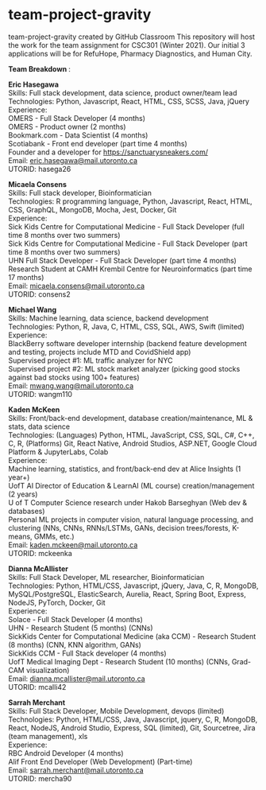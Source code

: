 # team-project-gravity
team-project-gravity created by GitHub Classroom
This repository will host the work for the team assignment for CSC301 (Winter 2021). 
Our initial 3 applications will be for RefuHope, Pharmacy Diagnostics, and Human City.

<strong> Team Breakdown </strong>:

<strong>Eric Hasegawa</strong> <br />
Skills: Full stack development, data science, product owner/team lead <br />
Technologies: Python, Javascript, React, HTML, CSS, SCSS, Java, jQuery <br />
Experience: <br />
OMERS - Full Stack Developer (4 months)<br />
OMERS - Product owner (2 months)<br />
Bookmark.com - Data Scientist (4 months)<br />
Scotiabank - Front end developer (part time 4 months)<br />
Founder and a developer for https://sanctuarysneakers.com/ <br />
Email: eric.hasegawa@mail.utoronto.ca    <br />
UTORID: hasega26 <br />

<strong> Micaela Consens </strong> <br />
Skills: Full stack developer, Bioinformatician <br />
Technologies: R programming language, Python, Javascript, React, HTML, CSS, GraphQL, MongoDB, Mocha, Jest, Docker, Git <br />
Experience:  <br />
Sick Kids Centre for Computational Medicine - Full Stack Developer (full time 8 months over two summers) <br />
Sick Kids Centre for Computational Medicine - Full Stack Developer (part time 8 months over two summers) <br />
UHN Full Stack Developer - Full Stack Developer (part time 4 months) <br />
Research Student at CAMH Krembil Centre for Neuroinformatics  (part time 17 months) <br />
Email: micaela.consens@mail.utoronto.ca <br />
UTORID: consens2

<strong> Michael Wang </strong>  <br />
Skills: Machine learning, data science, backend development <br />
Technologies: Python, R, Java, C, HTML, CSS, SQL, AWS, Swift (limited) <br />
Experience: <br />
BlackBerry software developer internship (backend feature development and testing, projects include MTD and CovidShield app) <br />
Supervised project #1: ML traffic analyzer for NYC <br />
Supervised project #2: ML stock market analyzer (picking good stocks against bad stocks using 100+ features) <br />
Email: mwang.wang@mail.utoronto.ca <br />
UTORID: wangm110

<strong> Kaden McKeen </strong>  <br />
Skills: Front/back-end development, database creation/maintenance, ML & stats, data science  <br />
Technologies: (Languages) Python, HTML, JavaScript, CSS, SQL, C#, C++, C, R, (Platforms) Git, React Native, Android Studios, ASP.NET, Google Cloud Platform & JupyterLabs, Colab  <br />
Experience:  <br />
Machine learning, statistics, and front/back-end dev at Alice Insights (1 year+)  <br />
UofT AI Director of Education & LearnAI (ML course) creation/management (2 years)  <br />
U of T Computer Science research under Hakob Barseghyan (Web dev & databases)  <br />
Personal ML projects in computer vision, natural language processing, and clustering (NNs, CNNs, RNNs/LSTMs, GANs, decision trees/forests, K-means, GMMs, etc.)  <br />
Email: kaden.mckeen@mail.utoronto.ca  <br />
UTORID: mckeenka

<strong> Dianna McAllister </strong>  <br />
Skills: Full Stack Developer, ML researcher, Bioinformatician <br />
Technologies: Python, HTML/CSS, Javascript, jQuery, Java, C, R, MongoDB, MySQL/PostgreSQL, ElasticSearch, Aurelia, React, Spring Boot, Express, NodeJS, PyTorch, Docker, Git <br />
Experience:  <br />
Solace - Full Stack Developer (4 months) <br />
UHN - Research Student (5 months) (CNNs) <br />
SickKids Center for Computational Medicine (aka CCM) - Research Student (8 months) (CNN, KNN algorithm, GANs) <br />
SickKids CCM - Full Stack developer (4 months)  <br />
UofT Medical Imaging Dept - Research Student (10 months) (CNNs, Grad-CAM visualization) <br />
Email: dianna.mcallister@mail.utoronto.ca <br />
UTORID: mcalli42


<strong> Sarrah Merchant </strong>  <br />
Skills: Full Stack Developer, Mobile Development, devops (limited)  <br />
Technologies: Python, HTML/CSS, Java, Javascript, jquery, C, R, MongoDB, React, NodeJS, Android Studio, Express, SQL (limited), Git, Sourcetree, Jira (team management), xls  <br />
Experience:  <br />
RBC Android Developer (4 months)  <br />
Alif Front End Developer (Web Development) (Part-time)  <br />
Email:  sarrah.merchant@mail.utoronto.ca <br />
UTORID: mercha90<br />
